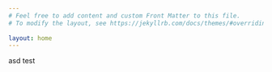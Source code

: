 ```yaml
---
# Feel free to add content and custom Front Matter to this file.
# To modify the layout, see https://jekyllrb.com/docs/themes/#overriding-theme-defaults
 
layout: home
---
```


asd test
